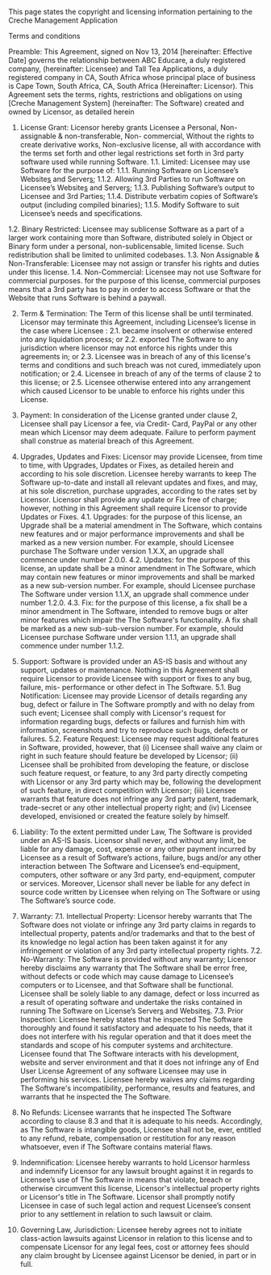 This page states the copyright and licensing information pertaining to the Creche Management Application


Terms and conditions

Preamble: This Agreement, signed on Nov 13, 2014 [hereinafter: Effective Date] governs the relationship between
ABC Educare, a duly registered company, (hereinafter: Licensee) and Tall Tea Applications, a duly registered
company in CA, South Africa whose principal place of business is Cape Town, South Africa, CA, South Africa
(Hereinafter: Licensor). This Agreement sets the terms, rights, restrictions and obligations on using [Creche
Management System] (hereinafter: The Software) created and owned by Licensor, as detailed herein



1. License Grant: Licensor hereby grants Licensee a Personal, Non-assignable & non-transferable, Non-
commercial, Without the rights to create derivative works, Non-exclusive license, all with accordance with the
terms set forth and other legal restrictions set forth in 3rd party software used while running Software.
1.1. Limited: Licensee may use Software for the purpose of:
1.1.1. Running Software on Licensee’s Website[s](s.md) and Server[s](s.md);
1.1.2. Allowing 3rd Parties to run Software on Licensee’s Website[s](s.md) and Server[s](s.md);
1.1.3. Publishing Software’s output to Licensee and 3rd Parties;
1.1.4. Distribute verbatim copies of Software’s output (including compiled binaries);
1.1.5. Modify Software to suit Licensee’s needs and specifications.


1.2. Binary Restricted: Licensee may sublicense Software as a part of a larger work containing more than
Software, distributed solely in Object or Binary form under a personal, non-sublicensable, limited license.
Such redistribution shall be limited to unlimited codebases.
1.3. Non Assignable & Non-Transferable: Licensee may not assign or transfer his rights and duties under
this license.
1.4. Non-Commercial: Licensee may not use Software for commercial purposes. for the purpose of this
license, commercial purposes means that a 3rd party has to pay in order to access Software or that the
Website that runs Software is behind a paywall.


2. Term & Termination: The Term of this license shall be until terminated. Licensor may terminate this
Agreement, including Licensee’s license in the case where Licensee :
2.1. became insolvent or otherwise entered into any liquidation process; or
2.2. exported The Software to any jurisdiction where licensor may not enforce his rights under this agreements
in; or
2.3. Licensee was in breach of any of this license's terms and conditions and such breach was not cured,
immediately upon notification; or
2.4. Licensee in breach of any of the terms of clause 2 to this license; or
2.5. Licensee otherwise entered into any arrangement which caused Licensor to be unable to enforce his rights
under this License.





3. Payment: In consideration of the License granted under clause 2, Licensee shall pay Licensor a fee, via Credit-
Card, PayPal or any other mean which Licensor may deem adequate. Failure to perform payment shall construe
as material breach of this Agreement.
4. Upgrades, Updates and Fixes: Licensor may provide Licensee, from time to time, with Upgrades, Updates or
Fixes, as detailed herein and according to his sole discretion. Licensee hereby warrants to keep The Software
up-to-date and install all relevant updates and fixes, and may, at his sole discretion, purchase upgrades,
according to the rates set by Licensor. Licensor shall provide any update or Fix free of charge; however, nothing
in this Agreement shall require Licensor to provide Updates or Fixes.
4.1. Upgrades: for the purpose of this license, an Upgrade shall be a material amendment in The Software,
which contains new features and or major performance improvements and shall be marked as a new
version number. For example, should Licensee purchase The Software under version 1.X.X, an upgrade
shall commence under number 2.0.0.
4.2. Updates: for the purpose of this license, an update shall be a minor amendment in The Software, which
may contain new features or minor improvements and shall be marked as a new sub-version number. For
example, should Licensee purchase The Software under version 1.1.X, an upgrade shall commence under
number 1.2.0.
4.3. Fix: for the purpose of this license, a fix shall be a minor amendment in The Software, intended to remove
bugs or alter minor features which impair the The Software's functionality. A fix shall be marked as a new
sub-sub-version number. For example, should Licensee purchase Software under version 1.1.1, an upgrade
shall commence under number 1.1.2.


5. Support: Software is provided under an AS-IS basis and without any support, updates or maintenance. Nothing
in this Agreement shall require Licensor to provide Licensee with support or fixes to any bug, failure, mis-
performance or other defect in The Software.
5.1. Bug Notification: Licensee may provide Licensor of details regarding any bug, defect or failure in The
Software promptly and with no delay from such event; Licensee shall comply with Licensor's request for
information regarding bugs, defects or failures and furnish him with information, screenshots and try to
reproduce such bugs, defects or failures.
5.2. Feature Request: Licensee may request additional features in Software, provided, however, that (i)
Licensee shall waive any claim or right in such feature should feature be developed by Licensor; (ii)
Licensee shall be prohibited from developing the feature, or disclose such feature request, or feature, to
any 3rd party directly competing with Licensor or any 3rd party which may be, following the development
of such feature, in direct competition with Licensor; (iii) Licensee warrants that feature does not infringe
any 3rd party patent, trademark, trade-secret or any other intellectual property right; and (iv) Licensee
developed, envisioned or created the feature solely by himself.





6. Liability: To the extent permitted under Law, The Software is provided under an AS-IS basis. Licensor shall
never, and without any limit, be liable for any damage, cost, expense or any other payment incurred by Licensee
as a result of Software’s actions, failure, bugs and/or any other interaction between The Software and
Licensee’s end-equipment, computers, other software or any 3rd party, end-equipment, computer or
services. Moreover, Licensor shall never be liable for any defect in source code written by Licensee when
relying on The Software or using The Software’s source code.
7. Warranty:
7.1. Intellectual Property: Licensor hereby warrants that The Software does not violate or infringe any 3rd
party claims in regards to intellectual property, patents and/or trademarks and that to the best of its
knowledge no legal action has been taken against it for any infringement or violation of any 3rd party
intellectual property rights.
7.2. No-Warranty: The Software is provided without any warranty; Licensor hereby disclaims any warranty
that The Software shall be error free, without defects or code which may cause damage to Licensee’s
computers or to Licensee, and that Software shall be functional. Licensee shall be solely liable to any
damage, defect or loss incurred as a result of operating software and undertake the risks contained in
running The Software on License’s Server[s](s.md) and Website[s](s.md).
7.3. Prior Inspection: Licensee hereby states that he inspected The Software thoroughly and found it
satisfactory and adequate to his needs, that it does not interfere with his regular operation and that it does
meet the standards and scope of his computer systems and architecture. Licensee found that The Software
interacts with his development, website and server environment and that it does not infringe any of End
User License Agreement of any software Licensee may use in performing his services. Licensee hereby
waives any claims regarding The Software's incompatibility, performance, results and features, and
warrants that he inspected the The Software.


8. No Refunds: Licensee warrants that he inspected The Software according to clause 8.3 and that it is adequate to
his needs. Accordingly, as The Software is intangible goods, Licensee shall not be, ever, entitled to any refund,
rebate, compensation or restitution for any reason whatsoever, even if The Software contains material flaws.
9. Indemnification: Licensee hereby warrants to hold Licensor harmless and indemnify Licensor for any lawsuit
brought against it in regards to Licensee’s use of The Software in means that violate, breach or otherwise
circumvent this license, Licensor's intellectual property rights or Licensor's title in The Software. Licensor shall
promptly notify Licensee in case of such legal action and request Licensee’s consent prior to any settlement in
relation to such lawsuit or claim.
10. Governing Law, Jurisdiction: Licensee hereby agrees not to initiate class-action lawsuits against Licensor in
relation to this license and to compensate Licensor for any legal fees, cost or attorney fees should any claim
brought by Licensee against Licensor be denied, in part or in full.





